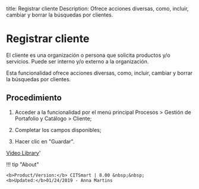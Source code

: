 title: Registrar cliente
Description: Ofrece acciones diversas, como, incluir, cambiar y borrar la búsquedas por clientes.
# Registrar cliente


El cliente es una organización o persona que solicita productos y/o servicios.
Puede ser interno y/o externo a la organización.

Esta funcionalidad ofrece acciones diversas, como, incluir, cambiar y borrar la
búsquedas por clientes.

Procedimiento
-----------------

1.  Acceder a la funcionalidad por el menú principal Procesos \> Gestión de
    Portafolio y Catálogo \> Cliente;

2.  Completar los campos disponibles;

3.  Hacer clic en "Guardar".


<i class='fa fa-youtube-play  fa-2x' style='color:#97ce17;vertical-align: middle;'> </i> [Video Library](https://www.youtube.com/playlist?list=PLB5qK2uzf2ROUXdrTeH-_n6tXmG4oPtoz)'

!!! tip "About"

    <b>Product/Version:</b> CITSmart | 8.00 &nbsp;&nbsp;
    <b>Updated:</b>01/24/2019 - Anna Martins
